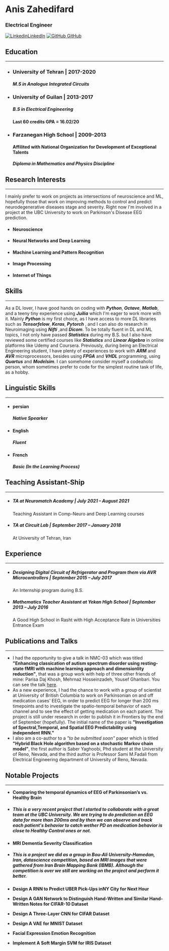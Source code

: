 # Anis Zahedifard 
### Electrical Engineer 

[![Linkedin](https://i.stack.imgur.com/gVE0j.png)LinkedIn](https://www.linkedin.com/in/anis-zahedifard-29570b131/) [![GitHub](https://i.stack.imgur.com/tskMh.png) GitHub](https://github.com/Rezvious)

## Education
---
- ### University of Tehran | 2017-2020
  ##### M.S in Analogue Integrated Circuits 
- ### University of Guilan | 2013-2017
  ##### B.S in Electrical Engineering 
  #### Last 60 credits GPA = 16.02/20
- ### Farzanegan High School | 2009-2013
  #### Affilited with National Organization for Development of Exceptional Talents
  ##### Diploma in Mathematics and Physics Discipline

## Research Interests
---
I mainly prefer to work on projects as intersections of neuroscience and ML, hopefully those that work on improving methods to control and predict neurodegenerative diseases stage and severity. Right now I'm involved in a project at the UBC University to work on Parkinson's Disease EEG prediction.
- #### Neuroscience
- #### Neural Networks and Deep Learning
- #### Machine Learning and Pattern Recognition
- #### Image Processing
- #### Internet of Things

## Skills
----
As a DL lover, I have good hands on coding with ***Python***, ***Octave***, ***Matlab***, and a teeny tiny experience using ***Juilia*** which I'm eager to work more with it. Mainly ***Python*** is my first choice, as I have access to more DL libraries such as ***Tensorfelow***, ***Keras***, ***Pytorch*** , and I can also do research in Neuroimaging using ***Nifti*** ,and ***Dicom***. To be totally fluent in DL and ML topics, I not only have passed ***Statistics*** during my B.S. but I also have reviewed some certified courses like ***Statistics*** and ***Linear Algebra*** in online platforms like Udemy and Coursera. Previously, during being an Electrical Engineering student, I have plenty of experiences to work with ***ARM*** and ***AVR*** microprocessors, besides using ***FPGA*** and ***VHDL*** programming, using ***Quartus*** and ***Modelsim***. I can somehome consider myself a codeaholic person, whom sometimes prefer to code for the simplest routine task of life, as a hobby.

## Linguistic Skills
---------
- #### persian 
  ##### Native Spearker
- #### English
  ##### Fluent
- #### French
  ##### Basic (In the Learning Process)
  
## Teaching Assistant-Ship
----------
- ##### TA at Neuromatch Academy  |  July 2021 – August 2021
     Teaching Assistant in Comp-Neuro and Deep Learning courses 
- ##### TA at Circuit Lab  | September 2017 – January 2018
     At University of Tehran, Iran  

## Experience
----------
- ##### Designing Digital Circuit of Refrigerator and Program them via AVR Microcontrollers  |  September 2015 – July 2017
     An Internship program during B.S. 
- ##### Mathematics Teacher Assistant at Yekan High School  | September 2013 – July 2016
     A Good High School in Rasht with High Acceptance Rate in Universities Entrance Exam  

## Publications and Talks
------
- I had the opportunity to give a talk in NMC-03 which was titled **"Enhancing classication of autism spectrum disorder using resting-state fMRI with machine learning approach and dimensionlity reduction"**, that was a group work with help of three other friends of mine: Parisa Daj Khosh, Mehrnaz Hosseinzadeh, Yousef Ghanbari. You can see the talk [here](http://url3538.neuromatch.io/ls/click?upn=Y9JGnHmpzDEHL6iaqkHsfjk0y7VSXYTlNoc4z22PQUpAHmcJb3VM88BxEGhX1gZYgW78BSlIQkWeP84kTcJpfQ-3D-3D0UC1_3iBWlz4TiEHNJGCWeA-2BcLba5IgwrA4kfGYnn3vAjgXnHy-2B2A04N5oAcYxb0Ljji-2BhFE4vqJG8fCOmhRK2HcEo4bW9sHbMqHcVkNApMj81SqglYYCMr8Wq3KI23z-2FGGnDw3P1IwVXGtigZy6uXyi22rQgM4eLaioMURgIaVQv6Ab4ZXmiuHXu6kTr2Qwkq-2FNOg33WO-2FE5SffI13GwC-2FwbtkcPfRWJT-2FoZTbQuqWZgMtVf5od4X2DEKDvmHoShWgIlh4LJBcwEzqNUrJc20IDZHA-3D-3D).
- As a new experience, I had the chance to work with a group of scientist at University of British Columbia to work on Parkinsonian on and off medication cases' EEG, in order to predict EEG for longer than 200 ms timepoints and to investigate the spatio-temporal behavior of each channel and to see the effect of getting medication on each patient. The project is still under research in order to publish it in Frontiers by the end of September (hopefully). The initial name of the paper is **"Investigation of Spectral,Temporal, and Spatial EEG Predictability using independent RNN."**
- I also am a co-author to a *"to be submitted soon"* paper which is titled **"Hybrid Black Hole algorithm based on a stochastic Markov chain model"**, the first author is Saber Yaghoobi, Phd student at the University of Reno, Nevada, and the third author is Professor Sami M.Fadali from Electrical Engineering department of University of Reno, Nevada.

## Notable Projects
----
- **Comparing the temporal dynamics of EEG of Parkinsonian’s vs. Healthy Brain**
- ##### This is a very recent project that I started to collaborate with a great team at the UBC University. We are trying to do prediction on EEG data for more than 200ms and by then we can observe and track each patient's behavior to catch wether PD on medication behavior is close to Healthy Control ones or not.

- **MRI Dementia Severity Classification**
- ##### This is a project we did as a group in Bou-Ali University-Hamedan, Iran, datascience competition, based on MRI images that were gathered from Iran Brain Mapping Bank (IBMB). Although the competition is over we still are working on the project and perform it better.

- **Design A RNN to Predict UBER Pick-Ups inNY City for Next Hour**
- **Design A GAN Network to Distinguish Hand-Written and Similar Hand-Written Notes for CIFAR-10 Dataset**
- **Design A Three-Layer CNN for CIFAR Dataset**
- **Design A VAE for MNIST Dataset**
- **Facial Expression Emotion Recognition**
- **Implement A Soft Margin SVM for IRIS Dataset**



